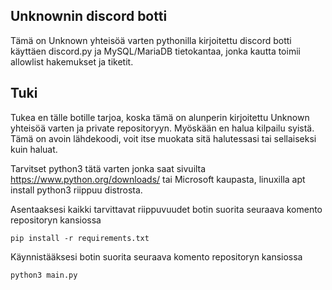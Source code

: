 ## Unknownin discord botti

Tämä on Unknown yhteisöä varten pythonilla kirjoitettu discord botti käyttäen discord.py ja MySQL/MariaDB tietokantaa, jonka kautta toimii allowlist hakemukset ja tiketit.


## Tuki

Tukea en tälle botille tarjoa, koska tämä on alunperin kirjoitettu Unknown yhteisöä varten ja private repositoryyn. Myöskään en halua kilpailu syistä. Tämä on avoin lähdekoodi, voit itse muokata sitä halutessasi tai sellaiseksi kuin haluat.

Tarvitset python3 tätä varten jonka saat sivuilta https://www.python.org/downloads/ tai Microsoft kaupasta, linuxilla apt install python3 riippuu distrosta.

Asentaaksesi kaikki tarvittavat riippuvuudet botin suorita seuraava komento repositoryn kansiossa

```
pip install -r requirements.txt
```


Käynnistääksesi botin suorita seuraava komento repositoryn kansiossa
```
python3 main.py
```